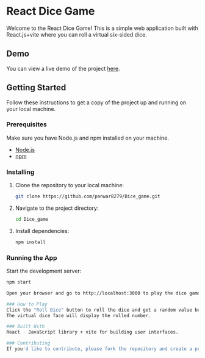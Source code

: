 # React Dice Game

Welcome to the React Dice Game! This is a simple web application built with React.js+vite where you can roll a virtual six-sided dice.

## Demo

You can view a live demo of the project [here](https://dicegame.techprodevelopers.com/).

## Getting Started

Follow these instructions to get a copy of the project up and running on your local machine.

### Prerequisites

Make sure you have Node.js and npm installed on your machine.

- [Node.js](https://nodejs.org/)
- [npm](https://www.npmjs.com/)

### Installing

1. Clone the repository to your local machine:

    ```bash
    git clone https://github.com/panwar8279/Dice_game.git

    ```

2. Navigate to the project directory:

    ```bash
    cd Dice_game
    ```

3. Install dependencies:

    ```bash
    npm install
    ```

### Running the App

Start the development server:

```bash
npm start

Open your browser and go to http://localhost:3000 to play the dice game.

### How to Play
Click the "Roll Dice" button to roll the dice and get a random value between 1 and 6.
The virtual dice face will display the rolled number.

### Built With
React - JavaScript library + vite for building user interfaces.

### Contributing
If you'd like to contribute, please fork the repository and create a pull request. Feel free to open an issue if you have any suggestions or find any bugs.
 
